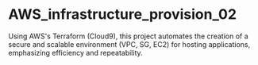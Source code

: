 # AWS_infrastructure_provision_02
Using AWS's Terraform (Cloud9), this project automates the creation of a secure and scalable environment (VPC, SG, EC2) for hosting applications, emphasizing efficiency and repeatability.
